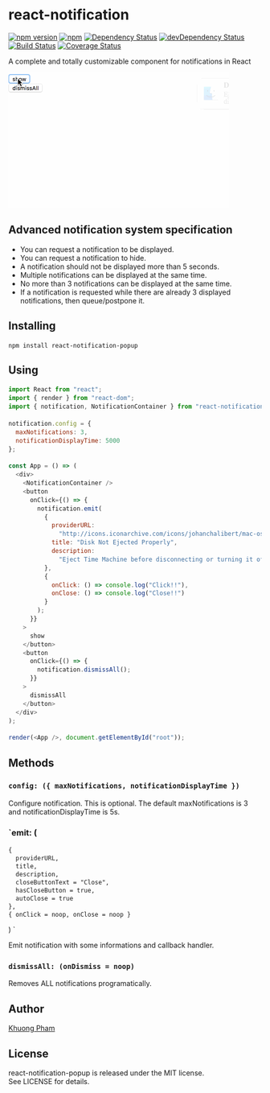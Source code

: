 # react-notification

[![npm version](https://badge.fury.io/js/react-notification-popup.svg)](http://badge.fury.io/js/react-notification-popup) [![npm](https://img.shields.io/npm/dm/react-notification-popup.svg)](https://www.npmjs.com/package/react-notification-popup) [![Dependency Status](https://david-dm.org/igorprado/react-notification-popup.svg)](https://david-dm.org/igorprado/react-notification-popup) [![devDependency Status](https://david-dm.org/igorprado/react-notification-popup/dev-status.svg)](https://david-dm.org/igorprado/react-notification-popup#info=devDependencies) [![Build Status](https://travis-ci.org/igorprado/react-notification-popup.svg?branch=master)](https://travis-ci.org/igorprado/react-notification-popup) [![Coverage Status](https://coveralls.io/repos/igorprado/react-notification-popup/badge.svg?branch=master&service=github)](https://coveralls.io/github/igorprado/react-notification-popup?branch=master)

A complete and totally customizable component for notifications in React

![](react-notification.gif)

## Advanced notification system specification

- You can request a notification to be displayed.
- You can request a notification to hide.
- A notification should not be displayed more than 5 seconds.
- Multiple notifications can be displayed at the same time.
- No more than 3 notifications can be displayed at the same time.
- If a notification is requested while there are already 3 displayed notifications, then queue/postpone it.

## Installing

```
npm install react-notification-popup
```

## Using

```js
import React from "react";
import { render } from "react-dom";
import { notification, NotificationContainer } from "react-notification-popup";

notification.config = {
  maxNotifications: 3,
  notificationDisplayTime: 5000
};

const App = () => (
  <div>
    <NotificationContainer />
    <button
      onClick={() => {
        notification.emit(
          {
            providerURL:
              "http://icons.iconarchive.com/icons/johanchalibert/mac-osx-yosemite/1024/finder-icon.png",
            title: "Disk Not Ejected Properly",
            description:
              "Eject Time Machine before disconnecting or turning it off"
          },
          {
            onClick: () => console.log("Click!!"),
            onClose: () => console.log("Close!!")
          }
        );
      }}
    >
      show
    </button>
    <button
      onClick={() => {
        notification.dismissAll();
      }}
    >
      dismissAll
    </button>
  </div>
);

render(<App />, document.getElementById("root"));
```

## Methods

### `config: ({ maxNotifications, notificationDisplayTime })`

Configure notification. This is optional. The default maxNotifications is 3 and notificationDisplayTime is 5s.

### `emit: (

    {
      providerURL,
      title,
      description,
      closeButtonText = "Close",
      hasCloseButton = true,
      autoClose = true
    },
    { onClick = noop, onClose = noop }

)
`

Emit notification with some informations and callback handler.

### `dismissAll: (onDismiss = noop)`

Removes ALL notifications programatically.

## Author

[Khuong Pham](https://khuong291.github.io/home/) <br>

## License

react-notification-popup is released under the MIT license.  
See LICENSE for details.
